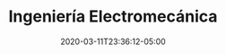 ---
title: "Ingeniería Electromecánica"
date: 2020-03-11T23:36:12-05:00
draft: false #Si es como un borrador
isSection: true #Si se quiere usar la plantilla de seccion "true"
NoShowPost: false #Si no se quiere mostrar en un list de post "false"
cover_img: "ingenieria.png" #Imagen de fondo en el header, la imagen debe estar en la carpeta img de static
img: 
- cover.jpg   #Imagen cover, la imagen tiene que estar en la misma carpeta del md
- descripcion #Descripcion Imagen Cover
areas_del_saber: [["Física", "fisi"], ["Matematicas", "mat"]]
subarea_de: [["ingeniería aeroespacial", "as"], ["ingeniería automotriz"], ["ingeniería industrial"]]
description: true #Si el contenido del markdown se muestra en el header
---